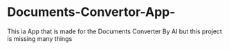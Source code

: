 # Documents-Convertor-App-
This ia App that is made for the Documents Converter By AI  but this project is missing many things 
